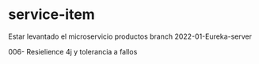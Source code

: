# service-item

Estar levantado el microservicio productos branch 2022-01-Eureka-server

006- Resielience 4j y tolerancia a fallos